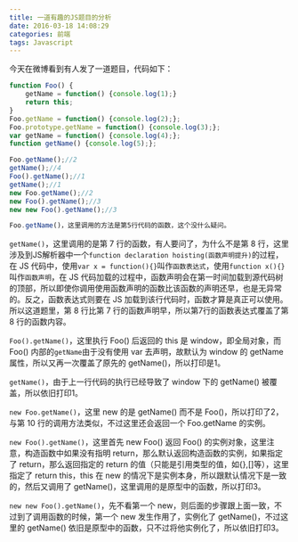 ```yaml
---
title: 一道有趣的JS题目的分析
date: 2016-03-18 14:08:29
categories: 前端
tags: Javascript
---
```

今天在微博看到有人发了一道题目，代码如下：

```javascript
function Foo() {
    getName = function() {console.log(1);}
    return this;
}
Foo.getName = function() {console.log(2);};
Foo.prototype.getName = function() {console.log(3);};
var getName = function() {console.log(4);};
function getName() {console.log(5);};

Foo.getName();//2
getName();//4
Foo().getName();//1
getName();//1
new Foo.getName();//2
new Foo().getName();//3
new new Foo().getName();//3

Foo.getName()，这里调用的方法是第5行代码的函数，这个没什么疑问。
```

`getName()`，这里调用的是第 7 行的函数，有人要问了，为什么不是第 8 行，这里涉及到JS解析器中一个`function declaration hoisting(函数声明提升)`的过程，在 JS 代码中，使用`var x = function(){}`叫作`函数表达式`，使用`function x(){}`叫作`函数声明`，在 JS 代码加载的过程中，函数声明会在第一时间加载到源代码树的顶部，所以即使你调用使用函数声明的函数比该函数的声明还早，也是无异常的。反之，函数表达式则要在 JS 加载到该行代码时，函数才算是真正可以使用。所以这道题里，第 8 行比第 7 行的函数声明早，所以第7行的函数表达式覆盖了第 8 行的函数内容。

`Foo().getName()`，这里执行 Foo() 后返回的 this 是 window，即全局对象，而 Foo() 内部的`getName`由于没有使用 var 去声明，故默认为 window 的 getName 属性，所以又再一次覆盖了原先的 getName()，所以打印是1。

`getName()`，由于上一行代码的执行已经导致了 window 下的 getName() 被覆盖，所以依旧打印1。

`new Foo.getName()`，这里 new 的是 getName() 而不是 Foo()，所以打印了2，与第 10 行的调用方法类似，不过这里还会返回一个 Foo.getName 的实例。

`new Foo().getName()`，这里首先 new Foo() 返回 Foo() 的实例对象，这里注意，构造函数中如果没有指明 return，那么默认返回构造函数的实例，如果指定了 return，那么返回指定的 return 的值（只能是引用类型的值，如{},[]等），这里指定了 return this，this 在 new 的情况下是实例本身，所以跟默认情况下是一致的，然后又调用了 getName()，这里调用的是原型中的函数，所以打印3。

`new new Foo().getName()`，先不看第一个 new，则后面的步骤跟上面一致，不过到了调用函数的时候，第一个 new 发生作用了，实例化了 getName()，不过这里的 getName() 依旧是原型中的函数，只不过将他实例化了，所以依旧打印3。
